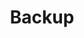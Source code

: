 ---
layout: post
title: Backup
excerpt: "Guides related to choosing a host for your content"
categories: browse
tags: [Managing your content,Sub,Backup]
primary_tag: Managing your content
secondary_tag: Backup
comments: false
share: true
identifier: managing-your-content
---